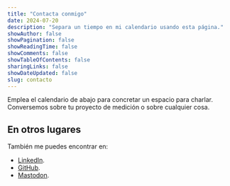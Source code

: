 ```yaml
---
title: "Contacta conmigo"
date: 2024-07-20
description: "Separa un tiempo en mi calendario usando esta página."
showAuthor: false
showPagination: false
showReadingTime: false
showComments: false
showTableOfContents: false
sharingLinks: false
showDateUpdated: false
slug: contacto
---
```


Emplea el calendario de abajo para concretar un espacio para charlar. Conversemos sobre tu proyecto de medición o sobre cualquier cosa.

<div class="tidycal-embed" data-path="alexspelucin/exploracion"></div>
<script src="https://asset-tidycal.b-cdn.net/js/embed.js" async></script>

## En otros lugares

También me puedes encontrar en:

- [LinkedIn](https://www.linkedin.com/in/alexspelucin/).
- [GitHub](https://github.com/alexspelucin).
- [Mastodon](https://mstdn.social/@spelucin).
